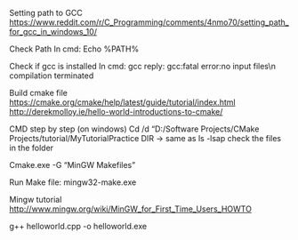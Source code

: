 Setting path to GCC
https://www.reddit.com/r/C_Programming/comments/4nmo70/setting_path_for_gcc_in_windows_10/

Check Path
In cmd: Echo %PATH%

Check if gcc is installed
In cmd: gcc     reply: gcc:fatal error:no input files\n compilation terminated

Build cmake file
https://cmake.org/cmake/help/latest/guide/tutorial/index.html
http://derekmolloy.ie/hello-world-introductions-to-cmake/

CMD step by step (on windows)
Cd /d “D:/Software Projects/CMake Projects/tutorial/MyTutorialPractice
DIR -> same as ls -lsap check the files in the folder

Cmake.exe -G “MinGW Makefiles”

Run Make file:
mingw32-make.exe


Mingw tutorial
http://www.mingw.org/wiki/MinGW_for_First_Time_Users_HOWTO

g++ helloworld.cpp -o helloworld.exe
